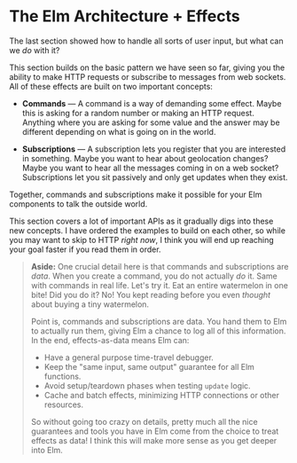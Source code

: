 # The Elm Architecture + Effects

The last section showed how to handle all sorts of user input, but what can we *do* with it?

This section builds on the basic pattern we have seen so far, giving you the ability to make HTTP requests or subscribe to messages from web sockets. All of these effects are built on two important concepts:

  - **Commands** &mdash; A command is a way of demanding some effect. Maybe this is asking for a random number or making an HTTP request. Anything where you are asking for some value and the answer may be different depending on what is going on in the world.

  - **Subscriptions** &mdash; A subscription lets you register that you are interested in something. Maybe you want to hear about geolocation changes? Maybe you want to hear all the messages coming in on a web socket? Subscriptions let you sit passively and only get updates when they exist.

Together, commands and subscriptions make it possible for your Elm components to talk the outside world.

This section covers a lot of important APIs as it gradually digs into these new concepts. I have ordered the examples to build on each other, so while you may want to skip to HTTP *right now*, I think you will end up reaching your goal faster if you read them in order.

> **Aside:** One crucial detail here is that commands and subscriptions are *data*. When you create a command, you do not actually *do* it. Same with commands in real life. Let's try it. Eat an entire watermelon in one bite! Did you do it? No! You kept reading before you even *thought* about buying a tiny watermelon.
> 
> Point is, commands and subscriptions are data. You hand them to Elm to actually run them, giving Elm a chance to log all of this information. In the end, effects-as-data means Elm can:
> 
>   - Have a general purpose time-travel debugger.
>   - Keep the "same input, same output" guarantee for all Elm functions.
>   - Avoid setup/teardown phases when testing `update` logic.
>   - Cache and batch effects, minimizing HTTP connections or other resources.
> 
> So without going too crazy on details, pretty much all the nice guarantees and tools you have in Elm come from the choice to treat effects as data! I think this will make more sense as you get deeper into Elm.